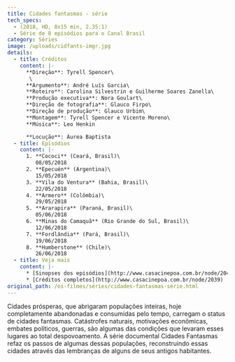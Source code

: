 ```yaml
---
title: Cidades fantasmas - série
tech_specs:
  - (2018, HD, 8x15 min, 2.35:1)
  - Série de 8 episódios para o Canal Brasil
category: Séries
image: /uploads/cidfants-imgr.jpg
details:
  - title: Créditos
    content: |-
      **Direção**: Tyrell Spencer\
       \
      **Argumento**: André Luís Garcia\
      **Roteiro**: Carolina Silvestrin e Guilherme Soares Zanella\
      **Produção executiva**: Nora Goulart\
      **Direção de fotografia**: Glauco Firpo\
      **Direção de produção**: Glauco Urbim\
      **Montagem**: Tyrell Spencer e Vicente Moreno\
      **Música**: Leo Henkin

      **Locução**: Áurea Baptista
  - title: Episódios
    content: |-
      1. **Cococi** (Ceará, Brasil)\
         08/05/2018
      2. **Epecuén** (Argentina)\
         15/05/2018
      3. **Vila do Ventura** (Bahia, Brasil)\
         22/05/2018
      4. **Armero** (Colômbia)\
         29/05/2018
      5. **Ararapira** (Paraná, Brasil)\
         05/06/2018
      6. **Minas do Camaquã** (Rio Grande do Sul, Brasil)\
         12/06/2018
      7. **Fordlândia** (Pará, Brasil)\
         19/06/2018
      8. **Humberstone** (Chile)\
         26/06/2018
  - title: Veja mais
    content: |-
      * [Sinopses dos episódios](http://www.casacinepoa.com.br/node/2040)
      * [Créditos completos](http://www.casacinepoa.com.br/node/2039)
original_path: /os-filmes/séries/cidades-fantasmas-série.html
---
```

Cidades prósperas, que abrigaram populações inteiras, hoje completamente abandonadas e consumidas pelo tempo, carregam o status de cidades fantasmas. Catástrofes naturais, motivações econômicas, embates políticos, guerras, são algumas das condições que levaram esses lugares ao total despovoamento. A série documental Cidades Fantasmas refaz os passos de algumas dessas populações, reconstruindo essas cidades através das lembranças de alguns de seus antigos habitantes.